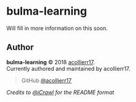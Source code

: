 # bulma-learning
Will fill in more information on this soon.

## Author
**bulma-learning** © 2018 [acollierr17](https://github.com/acollierr17).  
Currently authored and maintained by acollierr17.

> GitHub [@acollierr17](https://github.com/acollierr17)

*Credits to [@iCrawl](https://github.com/iCrawl) for the README format*